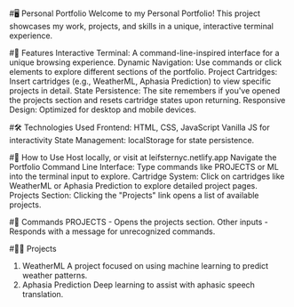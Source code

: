 #🖥️ Personal Portfolio
Welcome to my Personal Portfolio! This project showcases my work, projects, and skills in a unique, interactive terminal experience.

#📂 Features
Interactive Terminal: A command-line-inspired interface for a unique browsing experience.
Dynamic Navigation: Use commands or click elements to explore different sections of the portfolio.
Project Cartridges: Insert cartridges (e.g., WeatherML, Aphasia Prediction) to view specific projects in detail.
State Persistence: The site remembers if you've opened the projects section and resets cartridge states upon returning.
Responsive Design: Optimized for desktop and mobile devices.

#🛠️ Technologies Used
Frontend:
HTML, CSS, JavaScript
Vanilla JS for interactivity
State Management:
localStorage for state persistence.

#🚀 How to Use
Host locally, or visit at leifsternyc.netlify.app
Navigate the Portfolio
Command Line Interface:
Type commands like PROJECTS or ML into the terminal input to explore.
Cartridge System:
Click on cartridges like WeatherML or Aphasia Prediction to explore detailed project pages.
Projects Section:
Clicking the "Projects" link opens a list of available projects.

#📑 Commands
PROJECTS - Opens the projects section.
Other inputs - Responds with a message for unrecognized commands.

#🧑‍💻 Projects
1. WeatherML
A project focused on using machine learning to predict weather patterns.
2. Aphasia Prediction
Deep learning to assist with aphasic speech translation.
